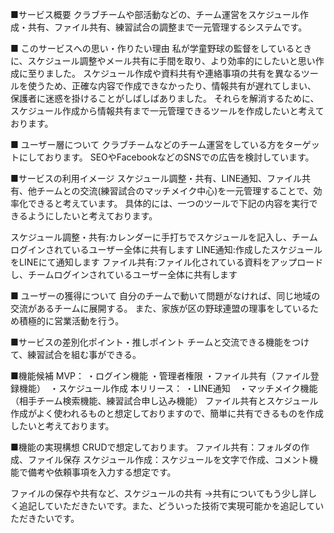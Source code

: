 ■サービス概要 クラブチームや部活動などの、チーム運営をスケジュール作成・共有、ファイル共有、練習試合の調整まで一元管理するシステムです。

■ このサービスへの思い・作りたい理由 私が学童野球の監督をしているときに、スケジュール調整やメール共有に手間を取り、より効率的にしたいと思い作成に至りました。 スケジュール作成や資料共有や連絡事項の共有を異なるツールを使うため、正確な内容で作成できなかったり、情報共有が遅れてしまい、 保護者に迷惑を掛けることがしばしばありました。 それらを解消するために、スケジュール作成から情報共有まで一元管理できるツールを作成したいと考えております。

■ ユーザー層について クラブチームなどのチーム運営をしている方をターゲットにしております。
SEOやFacebookなどのSNSでの広告を検討しています。

■サービスの利用イメージ スケジュール調整・共有、LINE通知、ファイル共有、他チームとの交流(練習試合のマッチメイク中心)を一元管理することで、効率化できると考えています。
具体的には、一つのツールで下記の内容を実行できるようにしたいと考えております。

スケジュール調整・共有:カレンダーに手打ちでスケジュールを記入し、チームログインされているユーザー全体に共有します
LINE通知:作成したスケジュールをLINEにて通知します
ファイル共有:ファイル化されている資料をアップロードし、チームログインされているユーザー全体に共有します

■ ユーザーの獲得について 自分のチームで動いて問題がなければ、同じ地域の交流があるチームに展開する。 また、家族が区の野球連盟の理事をしているため積極的に営業活動を行う。

■サービスの差別化ポイント・推しポイント チームと交流できる機能をつけて、練習試合を組む事ができる。

■機能候補 MVP： ・ログイン機能 ・管理者権限 ・ファイル共有（ファイル登録機能）　・スケジュール作成 本リリース： ・LINE通知　・マッチメイク機能（相手チーム検索機能、練習試合申し込み機能）
ファイル共有とスケジュール作成がよく使われるものと想定しておりますので、簡単に共有できるものを作成したいと考えております。

■機能の実現構想
CRUDで想定しております。
ファイル共有：フォルダの作成、ファイル保存
スケジュール作成：スケジュールを文字で作成、コメント機能で備考や依頼事項を入力する想定です。

ファイルの保存や共有など、スケジュールの共有
→共有についてもう少し詳しく追記していただきたいです。また、どういった技術で実現可能かを追記していただきたいです。
